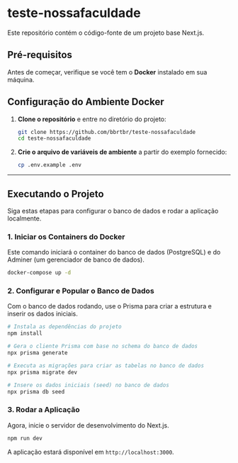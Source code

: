 # teste-nossafaculdade

Este repositório contém o código-fonte de um projeto base Next.js.

## Pré-requisitos

Antes de começar, verifique se você tem o **Docker** instalado em sua máquina.

## Configuração do Ambiente Docker

1.  **Clone o repositório** e entre no diretório do projeto:

    ```bash
    git clone https://github.com/bbrtbr/teste-nossafaculdade
    cd teste-nossafaculdade
    ```

2.  **Crie o arquivo de variáveis de ambiente** a partir do exemplo fornecido:

    ```bash
    cp .env.example .env
    ```

-----

## Executando o Projeto

Siga estas etapas para configurar o banco de dados e rodar a aplicação localmente.

### 1\. Iniciar os Containers do Docker

Este comando iniciará o container do banco de dados (PostgreSQL) e do Adminer (um gerenciador de banco de dados).

```bash
docker-compose up -d
```

### 2\. Configurar e Popular o Banco de Dados

Com o banco de dados rodando, use o Prisma para criar a estrutura e inserir os dados iniciais.

```bash
# Instala as dependências do projeto
npm install

# Gera o cliente Prisma com base no schema do banco de dados
npx prisma generate

# Executa as migrações para criar as tabelas no banco de dados
npx prisma migrate dev

# Insere os dados iniciais (seed) no banco de dados
npx prisma db seed
```

### 3\. Rodar a Aplicação

Agora, inicie o servidor de desenvolvimento do Next.js.

```bash
npm run dev
```

A aplicação estará disponível em `http://localhost:3000`.
